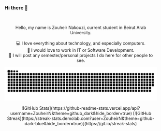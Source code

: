 ### Hi there 👋

<br>
<p align="center">
  Hello, my name is Zouheir Nakouzi, current student in Beirut Arab University.
  <br>
  <br>
  💻 I love everything about technology, and especially computers.
  <br>
  💼 I would love to work in IT or Software Development.
  <br>
  💾 I will post any semester/personal projects I do here for other people to see.
</p>

![snake gif](https://github.com/ZouheirN/ZouheirN/blob/output/github-contribution-grid-snake.svg)

<div align="center"> 
  ![GitHub Stats](https://github-readme-stats.vercel.app/api?username=ZouheirN&theme=github_dark&hide_border=true)
  [![GitHub Streak](https://streak-stats.demolab.com?user=ZouheirN&theme=github-dark-blue&hide_border=true)](https://git.io/streak-stats)
</div>

